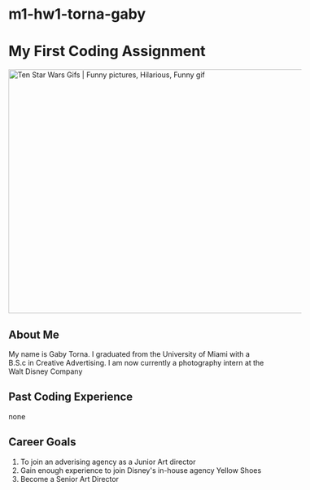# m1-hw1-torna-gaby
# My First Coding Assignment
<img src="https://i.pinimg.com/originals/52/83/61/5283615483f8b76ef7937b95aa27d865.gif" jsaction="VQAsE" class="sFlh5c pT0Scc iPVvYb" style="max-width: 6in; height: 5in; margin: 0in; width: 11in;" alt="Ten Star Wars Gifs | Funny pictures, Hilarious, Funny gif" jsname="kn3ccd">

## About Me
My name is Gaby Torna. I graduated from the University of Miami with a B.S.c in Creative Advertising. I am now currently a photography intern at the Walt Disney Company
## Past Coding Experience
none
## Career Goals
1.  To join an adverising agency as a Junior Art director
2. Gain enough experience to join Disney's in-house agency Yellow Shoes
3. Become a Senior Art Director